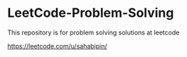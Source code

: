 # LeetCode-Problem-Solving
This repository is for problem solving solutions at leetcode

https://leetcode.com/u/sahabipin/
